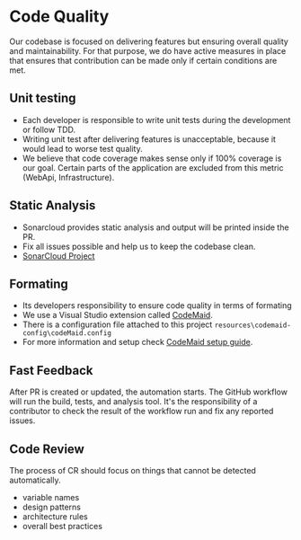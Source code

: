 # Code Quality

Our codebase is focused on delivering features but ensuring overall quality and maintainability. For that purpose, we do have active measures in place that ensures that contribution can be made only if certain conditions are met.

## Unit testing
* Each developer is responsible to write unit tests during the development or follow TDD.
* Writing unit test after delivering features is unacceptable, because it would lead to worse test quality.
* We believe that code coverage makes sense only if 100% coverage is our goal.  Certain parts of the application are excluded from this metric (WebApi, Infrastructure).

## Static Analysis

* Sonarcloud provides static analysis and output will be printed inside the PR.
* Fix all issues possible and help us to keep the codebase clean.
* [SonarCloud Project](https://sonarcloud.io/project/overview?id=3PillarGlobal-Ostrava_interview-app-api)


## Formating

* Its developers responsibility to ensure code quality in terms of formating
* We use a Visual Studio extension called [CodeMaid](https://www.codemaid.net/).
* There is a configuration file attached to this project `resources\codemaid-config\codeMaid.config`
* For more information and setup check [CodeMaid setup guide](/docs/CODEMAID.md).


## Fast Feedback

After PR is created or updated, the automation starts. The GitHub workflow will run the build, tests, and analysis tool. It's the responsibility of a contributor to check the result of the workflow run and fix any reported issues.

## Code Review

The process of CR should focus on things that cannot be detected automatically.

* variable names
* design patterns
* architecture rules
* overall best practices